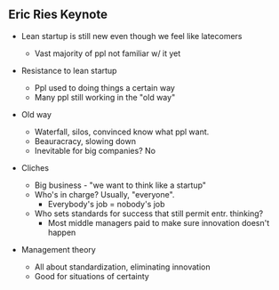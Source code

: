 Eric Ries Keynote
-----------------

* Lean startup is still new even though we feel like latecomers
  * Vast majority of ppl not familiar w/ it yet

* Resistance to lean startup
  * Ppl used to doing things a certain way
  * Many ppl still working in the "old way"

* Old way
  * Waterfall, silos, convinced know what ppl want.
  * Beauracracy, slowing down
  * Inevitable for big companies? No

* Cliches
  * Big business - "we want to think like a startup"
  * Who's in charge? Usually, "everyone".
    * Everybody's job = nobody's job
  * Who sets standards for success that still permit entr. thinking?
    * Most middle managers paid to make sure innovation doesn't happen

* Management theory
  * All about standardization, eliminating innovation
  * Good for situations of certainty
